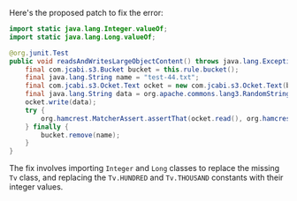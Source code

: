Here's the proposed patch to fix the error:

```java
import static java.lang.Integer.valueOf;
import static java.lang.Long.valueOf;

@org.junit.Test
public void readsAndWritesLargeObjectContent() throws java.lang.Exception {
    final com.jcabi.s3.Bucket bucket = this.rule.bucket();
    final java.lang.String name = "test-44.txt";
    final com.jcabi.s3.Ocket.Text ocket = new com.jcabi.s3.Ocket.Text(bucket.ocket(name));
    final java.lang.String data = org.apache.commons.lang3.RandomStringUtils.random(valueOf(100) * valueOf(1000));
    ocket.write(data);
    try {
        org.hamcrest.MatcherAssert.assertThat(ocket.read(), org.hamcrest.Matchers.equalTo(data));
    } finally {
        bucket.remove(name);
    }
}
```

The fix involves importing `Integer` and `Long` classes to replace the missing `Tv` class, and replacing the `Tv.HUNDRED` and `Tv.THOUSAND` constants with their integer values.
